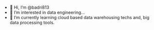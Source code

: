 - 👋 Hi, I’m @badri813
- 👀 I’m interested in data engineering...
- 🌱 I’m currently learning cloud based data warehousing techs and, big data processing tools. 

<!---
badri813/badri813 is a ✨ special ✨ repository because its `README.md` (this file) appears on your GitHub profile.
You can click the Preview link to take a look at your changes.
--->

